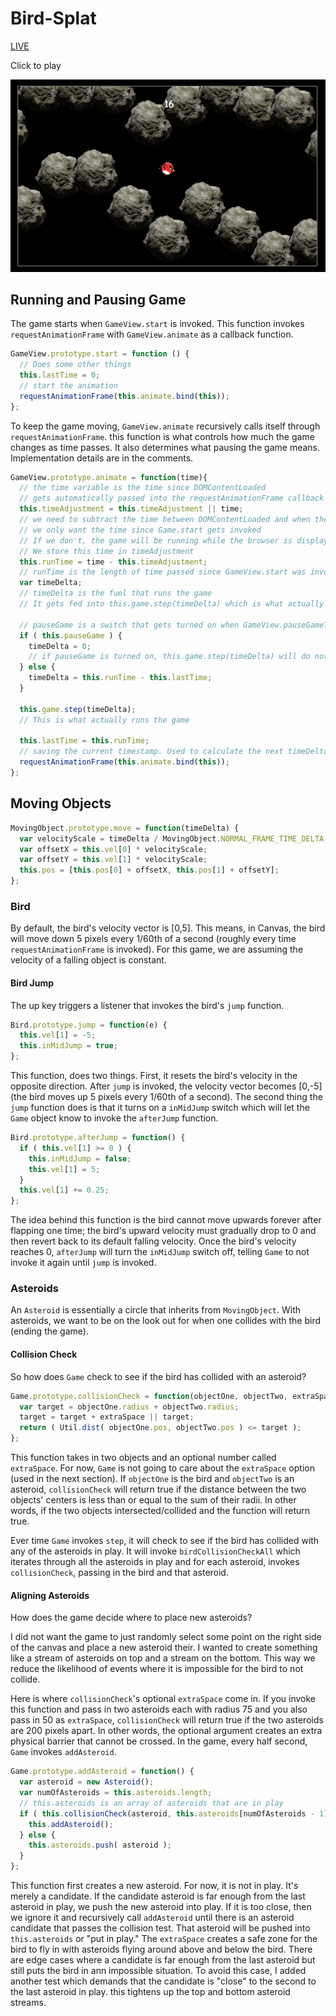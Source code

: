 # Bird-Splat

[LIVE](http://www.hubertli.com/Bird-Splat/)

Click to play

![Screen Shot](https://github.com/hubertli1991/Bird-Splat/blob/gh-pages/images/screen_shot.jpg)

## Running and Pausing Game
The game starts when `GameView.start` is invoked. This function invokes `requestAnimationFrame` with `GameView.animate` as a callback function.
```` javascript
GameView.prototype.start = function () {
  // Does some other things
  this.lastTime = 0;
  // start the animation
  requestAnimationFrame(this.animate.bind(this));
};
````
To keep the game moving, `GameView.animate` recursively calls itself through `requestAnimationFrame`. this function is what controls how much the game changes as time passes. It also determines what pausing the game means. Implementation details are in the comments.
```` javascript
GameView.prototype.animate = function(time){
  // the time variable is the time since DOMContentLoaded
  // gets automatically passed into the requestAnimationFrame callback
  this.timeAdjustment = this.timeAdjustment || time;
  // we need to subtract the time between DOMContentLoaded and when the game actually starts running
  // we only want the time since Game.start gets invoked
  // If we don't, the game will be running while the browser is displaying the splash page
  // We store this time in timeAdjustment
  this.runTime = time - this.timeAdjustment;
  // runTime is the length of time passed since GameView.start was invoked
  var timeDelta;
  // timeDelta is the fuel that runs the game
  // It gets fed into this.game.step(timeDelta) which is what actually moves the game

  // pauseGame is a switch that gets turned on when GameView.pauseGameToggle gets invoked
  if ( this.pauseGame ) {
    timeDelta = 0;
    // if pauseGame is turned on, this.game.step(timeDelta) will do nothing
  } else {
    timeDelta = this.runTime - this.lastTime;
  }

  this.game.step(timeDelta);
  // This is what actually runs the game

  this.lastTime = this.runTime;
  // saving the current timestamp. Used to calculate the next timeDelta
  requestAnimationFrame(this.animate.bind(this));
};
````

## Moving Objects
```` javascript
MovingObject.prototype.move = function(timeDelta) {
  var velocityScale = timeDelta / MovingObject.NORMAL_FRAME_TIME_DELTA;
  var offsetX = this.vel[0] * velocityScale;
  var offsetY = this.vel[1] * velocityScale;
  this.pos = [this.pos[0] + offsetX, this.pos[1] + offsetY];
};
````
### Bird
By default, the bird's velocity vector is [0,5]. This means, in Canvas, the bird will move down 5 pixels every 1/60th of a second (roughly every time `requestAnimationFrame` is invoked). For this game, we are assuming the velocity of a falling object  is constant.
#### Bird Jump
The up key triggers a listener that invokes the bird's `jump` function.
```` javascript
Bird.prototype.jump = function(e) {
  this.vel[1] = -5;
  this.inMidJump = true;
};
````
This function, does two things. First, it resets the bird's velocity in the opposite direction. After `jump` is invoked, the velocity vector becomes [0,-5] (the bird moves up 5 pixels every 1/60th of a second). The second thing the `jump` function does is that it turns on a `inMidJump` switch which will let the `Game` object know to invoke the `afterJump` function.
```` javascript
Bird.prototype.afterJump = function() {
  if ( this.vel[1] >= 0 ) {
    this.inMidJump = false;
    this.vel[1] = 5;
  }
  this.vel[1] += 0.25;
};
````
The idea behind this function is the bird cannot move upwards forever after flapping one time; the bird's upward velocity must gradually drop to 0 and then revert back to its default falling velocity. Once the bird's velocity reaches 0, `afterJump` will turn the `inMidJump` switch off, telling `Game` to not invoke it again until `jump` is invoked.

### Asteroids
An `Asteroid` is essentially a circle that inherits from `MovingObject`. With asteroids, we want to be on the look out for when one collides with the bird (ending the game).

#### Collision Check
So how does `Game` check to see if the bird has collided with an asteroid?
```` javascript
Game.prototype.collisionCheck = function(objectOne, objectTwo, extraSpace) {
  var target = objectOne.radius + objectTwo.radius;
  target = target + extraSpace || target;
  return ( Util.dist( objectOne.pos, objectTwo.pos ) <= target );
};
````
This function takes in two objects and an optional number called `extraSpace`. For now, `Game` is not going to care about the `extraSpace` option (used in the next section). If `objectOne` is the bird and `objectTwo` is an asteroid, `collisionCheck` will return true if the distance between the two objects' centers is less than or equal to the sum of their radii. In other words, if the two objects intersected/collided and the function will return true.

Ever time `Game` invokes `step`, it will check to see if the bird has collided with any of the asteroids in play. It will invoke `birdCollisionCheckAll` which iterates through all the asteroids in play and for each asteroid, invokes `collisionCheck`, passing in the bird and that asteroid.

#### Aligning Asteroids
How does the game decide where to place new asteroids?

I did not want the game to just randomly select some point on the right side of the canvas and place a new asteroid their. I wanted to create something like a stream of asteroids on top and a stream on the bottom. This way we reduce the likelihood of events where it is impossible for the bird to not collide.

Here is where `collisionCheck`'s optional `extraSpace` come in. If you invoke this function and pass in two asteroids each with radius 75 and you also pass in 50 as `extraSpace`, `collisionCheck` will return true if the two asteroids are 200 pixels apart. In other words, the optional argument creates an extra physical barrier that cannot be crossed. In the game, every half second, `Game` invokes `addAsteroid`.

```` javascript
Game.prototype.addAsteroid = function() {
  var asteroid = new Asteroid();
  var numOfAsteroids = this.asteroids.length;
  // this.asteroids is an array of asteroids that are in play
  if ( this.collisionCheck(asteroid, this.asteroids[numOfAsteroids - 1], 125) || ( numOfAsteroids >= 2 && Math.abs(asteroid.pos[1]-this.asteroids[numOfAsteroids - 2].pos[1]) > 200 ) ) {
    this.addAsteroid();
  } else {
    this.asteroids.push( asteroid );
  }
};
````
This function first creates a new asteroid. For now, it is not in play. It's merely a candidate. If the candidate asteroid is far enough from the last asteroid in play, we push the new asteroid into play. If it is too close, then we ignore it and recursively call `addAsteroid` until there is an asteroid candidate that passes the collision test. That asteroid will be pushed into `this.asteroids` or "put in play." The `extraSpace` creates a safe zone for the bird to fly in with asteroids flying around above and below the bird. There are edge cases where a candidate is far enough from the last asteroid but still puts the bird in ann impossible situation. To avoid this case, I added another test which demands that the candidate is "close" to the second to the last asteroid in play. this tightens up the top and bottom asteroid streams.
